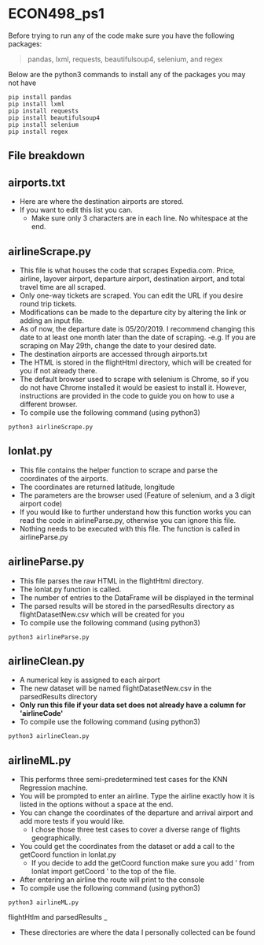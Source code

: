 # ECON498_ps1

Before trying to run any of the code make sure you have the following packages:
>pandas, lxml, requests, beautifulsoup4, selenium, and regex

Below are the python3 commands to install any of the packages you may not have
```
pip install pandas
pip install lxml
pip install requests
pip install beautifulsoup4
pip install selenium 
pip install regex
```

File breakdown
-

airports.txt
-
- Here are where the destination airports are stored.  
- If you want to edit this list you can.
  - Make sure only 3 characters are in each line. No whitespace at the end.


airlineScrape.py
-

- This file is what houses the code that scrapes Expedia.com.  Price, airline, layover airport, departure airport, destination airport, and total travel time are all scraped.
- Only one-way tickets are scraped.  You can edit the URL if you desire round trip tickets.
- Modifications can be made to the departure city by altering the link or adding an input file.
- As of now, the departure date is 05/20/2019.  I recommend changing this date to at least one month later than the date of scraping.
  -e.g. If you are scraping on May 29th, change the date to your desired date.
- The destination airports are accessed through airports.txt
- The HTML is stored in the flightHtml directory, which will be created for you if not already there.
- The default browser used to scrape with selenium is Chrome, so if you do not have Chrome installed it would be easiest to install it.
  However, instructions are provided in the code to guide you on how to use a different browser.
- To compile use the following command (using python3)
```
python3 airlineScrape.py
```

lonlat.py
-

- This file contains the helper function to scrape and parse the coordinates of the airports.
- The coordinates are returned latitude, longitude
- The parameters are the browser used (Feature of selenium, and a 3 digit airport code)
- If you would like to further understand how this function works you can read the code in airlineParse.py, otherwise you can ignore this file.
- Nothing needs to be executed with this file.  The function is called in airlineParse.py

airlineParse.py
-

- This file parses the raw HTML in the flightHtml directory.
- The lonlat.py function is called.
- The number of entries to the DataFrame will be displayed in the terminal
- The parsed results will be stored in the parsedResults directory as flightDatasetNew.csv which will be created for you
- To compile use the following command (using python3)
```
python3 airlineParse.py
```

airlineClean.py
-

- A numerical key is assigned to each airport
- The new dataset will be named flightDatasetNew.csv in the parsedResults directory
- **Only run this file if your data set does not already have a column for 'airlineCode'**
- To compile use the following command (using python3)
```
python3 airlineClean.py
```

airlineML.py
-

- This performs three semi-predetermined test cases for the KNN Regression machine.
- You will be prompted to enter an airline. Type the airline exactly how it is listed in the options without a space at the end.
- You can change the coordinates of the departure and arrival airport and add more tests if you would like.
  - I chose those three test cases to cover a diverse range of flights geographically.
- You could get the coordinates from the dataset or add a call to the getCoord function in lonlat.py
  - If you decide to add the getCoord function make sure you add ' from lonlat import getCoord ' to the top of the file.
- After entering an airline the route will print to the console
- To compile use the following command (using python3)
```
python3 airlineML.py
```

flightHtlm and parsedResults
_

- These directories are where the data I personally collected can be found






